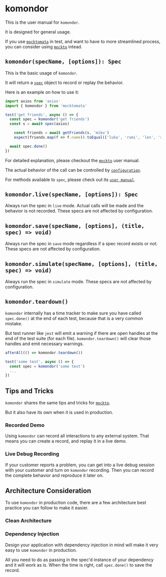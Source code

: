 # komondor

This is the user manual for `komondor`.

It is designed for general usage.

If you use [`mocktomata`](https://github.com/mocktomata/mocktomata) in test,
and want to have to more streamlined process,
you can consider using [`mockto`](./mockto.md) intead.

## `komondor(specName, [options]): Spec`

This is the basic usage of `komondor`.

It will return a [`spec`](./spec.md) object to record or replay the behavior.

Here is an example on how to use it:

```ts
import axios from 'axios'
import { komondor } from 'mocktomata'

test('get friends', async () => {
  const spec = komondor('get friends')
  const s = await spec(axios)

    const friends = await getFriends(s, 'miku')
    expect(friends.map(f => f.name)).toEqual(['luka', 'rumi', 'len', 'ren'])

  await spec.done()
})
```

For detailed explanation, please checkout the [`mockto`](./mockto.md) user manual.

The actual behavior of the call can be controlled by [`configuration`](./configuration.md).

For methods available to `spec`, please check out its [`user manual`](./spec.md).

## `komondor.live(specName, [options]): Spec`

Always run the spec in `live` mode.
Actual calls will be made and the behavior is not recorded.
These specs are not affected by configuration.

## `komondor.save(specName, [options], (title, spec) => void)`

Always run the spec in `save` mode regardless if a spec record exists or not.
These specs are not affected by configuration.

## `komondor.simulate(specName, [options], (title, spec) => void)`

Always run the spec in `simulate` mode.
These specs are not affected by configuration.

## `komondor.teardown()`

`komondor` internally has a time tracker to make sure you have called `spec.done()` at the end of each test,
because that is a very common mistake.

But test runner like `jest` will emit a warning if there are open handles at the end of the test suite (for each file).
`komondor.teardown()` will clear those handles and emit necessary warnings.

```ts
afterAll(() => komondor.teardown())

test('some test', async () => {
  const spec = komondor('some test')
  ...
})
```

## Tips and Tricks

`komondor` shares the same tips and tricks for [`mockto`](./mockto.md#tips-and-tricks).

But it also have its own when it is used in production.

### Recorded Demo

Using `komondor` can record all interactions to any external system.
That means you can create a record, and replay it in a live demo.

### Live Debug Recording

If your customer reports a problem,
you can get into a live debug session with your customer and turn on `komondor` recording.
Then you can record the complete behavior and reproduce it later on.

## Architecture Consideration

To use `komondor` in production code,
there are a few architecture best practice you can follow to make it easier.

### Clean Architecture

### Dependency Injection

Design your application with dependency injection in mind will make it very easy to use `komondor` in production.

All you need to do as passing in the spec'd instance of your dependency and it will work as is.
When the time is right, call `spec.done()` to save the record.
